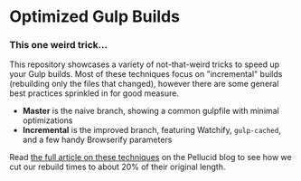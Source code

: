 # Optimized Gulp Builds

### This one weird trick...

This repository showcases a variety of not-that-weird tricks to speed up your Gulp builds. Most of these techniques focus on "incremental" builds (rebuilding only the files that changed), however there are some general best practices sprinkled in for good measure.

- **Master** is the naive branch, showing a common gulpfile with minimal optimizations
- **Incremental** is the improved branch, featuring Watchify, `gulp-cached`, and a few handy Browserify parameters

Read [the full article on these techniques](http://io.pellucid.com/blog/tips-and-tricks-for-faster-front-end-builds) on the Pellucid blog to see how we cut our rebuild times to about 20% of their original length.
